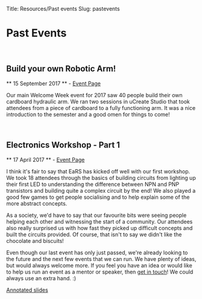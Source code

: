 Title: Resources/Past events
Slug: pastevents

Past Events
===========

<br>

## Build your own Robotic Arm! ##

** 15 September 2017 ** - [Event Page](/events/robotic-arm)

Our main Welcome Week event for 2017 saw 40 people build their own cardboard hydraulic arm. We ran two sessions in uCreate Studio that took attendees from a piece of cardboard to a fully functioning arm. It was a nice introduction to the semester and a good omen for things to come!

<br>

## Electronics Workshop - Part 1 ##

** 17 April 2017 ** - [Event Page](/events/electronics-workshop-part-1)

I think it's fair to say that EaRS has kicked off well with our first workshop. We took 18 attendees through the basics of building circuits from lighting up their first LED to understanding the difference between NPN and PNP transistors and building quite a complex circuit by the end! We also played a good few games to get people socialising and to help explain some of the more abstract concepts.

As a society, we'd have to say that our favourite bits were seeing people helping each other and witnessing the start of a community. Our attendees also really surprised us with how fast they picked up difficult concepts and built the circuits provided. Of course, that isn't to say we didn't like the chocolate and biscuits!

Even though our last event has only just passed, we're already looking to the future and the next few events that we can run. We have plenty of ideas, but would always welcome more. If you feel you have an idea or would like to help us run an event as a mentor or speaker, then [get in touch](/contact)! We could always use an extra hand. :)

[Annotated slides](/pdf/elecworkshoppart1annotated.pdf)
